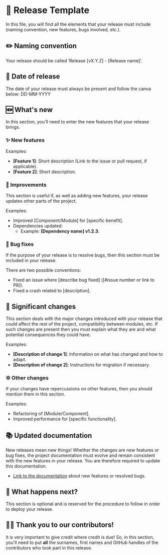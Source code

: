 # 📝 Release Template
In this file, you will find all the elements that your release must include (naming convention, new features, bugs involved, etc.).

## ✏️ Naming convention 
Your release should be called ‘Release [vX.Y.Z] - [Release name]’.

## 📅 Date of release
The date of your release must always be present and follow the canva below: DD-MM-YYYY

## 🆕 What's new
In this section, you'll need to enter the new features that your release brings.
### ✨ New features
Examples:
- **[Feature 1]**: Short description (Link to the issue or pull request, if applicable).  
- **[Feature 2]**: Short description.

### 🔧 Improvements
This section is useful if, as well as adding new features, your release updates other parts of the project.

Examples:
- Improved [Component/Module] for [specific benefit].
- Dependencies updated:
  - Example: **[Dependency name] v1.2.3**.

### 🐛 Bug fixes
If the purpose of your release is to resolve bugs, then this section must be included in your release.

There are two possible conventions:
- Fixed an issue where [describe bug fixed] ([#issue number or link to PR]).
- Fixed a crash related to [description].

## 🔄 Significant changes
<!-- Mentionnez les changements qui peuvent casser la compatibilité ou nécessiter des ajustements -->
This section deals with the major changes introduced with your release that could affect the rest of the project, compatibility between modules, etc. If such changes are present then you must explain what they are and what potential consequences they could have.

Examples:
- **[Description of change 1]**: Information on what has changed and how to adapt.
- **[Description of change 2]**: Instructions for migration if necessary.

### ⚙️ Other changes
If your changes have repercussions on other features, then you should mention them in this section.

Examples:
- Refactoring of [Module/Component].
- Improved performance for [specific functionality].

## 📚 Updated documentation
<!-- Ajoutez des liens vers la documentation mise à jour ou des notes importantes -->
New releases mean new things! Whether the changes are new features or bug fixes, the project documentation must evolve and remain consistent with the new features in your release. You are therefore required to update this documentation.

- [Link to the documentation](#) about new features or resolved bugs.

## 🔗 What happens next?
This section is optional and is reserved for the procedure to follow in order to deploy your release.

## 👩‍💻 Thank you to our contributors!
It is very important to give credit where credit is due! So, in this section, you'll need to put **all** the surnames, first names and GitHub handles of the contributors who took part in this release.
